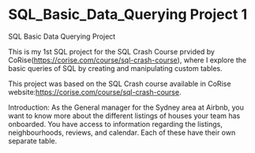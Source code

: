 # SQL_Basic_Data_Querying Project 1
SQL Basic Data Querying Project 

This is my 1st SQL project for the SQL Crash Course prvided by CoRise(https://corise.com/course/sql-crash-course), where I explore the basic queries of SQL by creating and manipulating custom tables.

This project was based on the SQL Crash course available in CoRise website:https://corise.com/course/sql-crash-course.

Introduction:
As the General manager for the Sydney area at Airbnb, you want to know more about the different listings of houses your team has onboarded. You have access to information regarding the listings, neighbourhoods, reviews, and calendar. Each of these have their own separate table.
